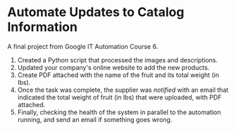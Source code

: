 # Automate Updates to Catalog Information

A final project from Google IT Automation Course 6.

1. Created a Python script that processed the images and descriptions. 
2. Updated your company's online website to add the new products.
3. Create PDF attached with the name of the fruit and its total weight (in lbs).
3. Once the task was complete, the supplier was *notified* with an email that indicated the total weight of fruit (in lbs) that were uploaded, with PDF attached.  
5. Finally, checking the health of the system in parallel to the automation running, and send an email if something goes wrong.
